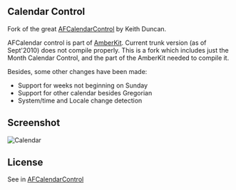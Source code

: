 ## Calendar Control

Fork of the great [AFCalendarControl](http://code.google.com/p/calendarcontrol/) by Keith Duncan. 

 AFCalendar control is part of [AmberKit](http://code.google.com/p/amber-framework/). Current trunk version (as of Sept'2010) does not compile properly.
This is a fork which includes just the Month Calendar Control, and the part of the AmberKit needed to compile it.

Besides, some other changes have been made:

* Support for weeks not beginning on Sunday
* Support for other calendar besides Gregorian
* System/time and Locale change detection


## Screenshot

![Calendar](https://github.com/erndev/CalendarControl/raw/master/screenshot.png)

## License
See in [AFCalendarControl](http://code.google.com/p/calendarcontrol/) 
